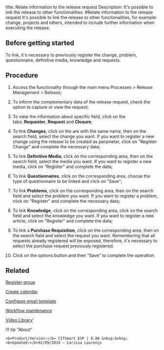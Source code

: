 title: Relate information to the release request
Description: It's possible to link the release to other functionalities.
#Relate information to the release request
It's possible to link the release to other functionalities, for example: change, projects and others, intended to include further information when executing the release.

Before getting started
--------------------------

To link, it's necessary to previously register the change, problem,
questionnaire, definitive media, knowledge and requests.

Procedure
-------------

1.  Access the functionality through the main menu Processes \> Release
    Management \> Release;

2.  To inform the complementary data of the release request, check the option to
    capture or view the request;

3.  To view the information about specific field, click on the
    tabs: **Requester**, **Request** and **Closure**;

4.  To link **Changes**, click on the are with the same name, then on the search
    field, select the change you want. If you want to register a new change
    using the release to be created as parameter, click on "Register Change" and
    complete the necessary data;

5.  To link **Definitive Media**, click on the corresponding area, then on the
    search field, select the media you want. If you want to register a new
    media, click on "Register" and complete the data;

6.  To link **Questionnaires**, click on the corresponding area, choose the type
    of questionnaire to be linked and click on "Save";

7.  To link **Problems**, click on the corresponding area, then on the search
    field and select the problem you want. If you want to register a problem,
    click on "Register" and complete the necessary data;

8.  To link **Knowledge**, click on the corresponding area, click on the search
    field and select the knowledge you want. If you want to register a new
    article, click on "Register" and complete the data;

9.  To link a **Purchase Requisition**, click on the corresponding area, then on
    the search field and select the request you want. Remembering that all
    requests already registered will be exposed, therefore, it's necessary to
    select the purchase request previously registered.

10. Click on the options button and then "Save" to complete the operation.

Related
-----------

[Register group](/en-us/citsmart-esp-8/initial-settings/access-settings/user/register-groups.html)

[Create calendar](/en-us/citsmart-esp-8/platform-administration/time/create-calendar.html)

[Configure email template](/en-us/citsmart-esp-8/platform-administration/email-settings/email-templates-configure-email-template.html)

[Workflow maintenance](/en-us/citsmart-esp-8/platform-administration/flow-maintenance/workflow-maintenance.html) 

<i class='fa fa-youtube-play  fa-2x' style='color:#97ce17;vertical-align: middle;'> </i> [Video Library](https://www.youtube.com/playlist?list=PLB5qK2uzf2RMA1W1Js4-lPEDUDUJJ_rUa)'

!!! tip "About"

    <b>Product/Version:</b> CITSmart ESP | 8.00 &nbsp;&nbsp;
    <b>Updated:</b>01/09/2019 – Larissa Lourenço


